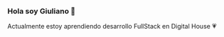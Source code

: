 ### Hola soy Giuliano 👋

Actualmente estoy aprendiendo desarrollo FullStack en Digital House :heartpulse:
